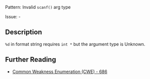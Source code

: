 Pattern: Invalid `scanf()` arg type

Issue: -

## Description

`%d` in format string requires `int *` but the argument type is Unknown.

## Further Reading

* [Common Weakness Enumeration (CWE) - 686](https://cwe.mitre.org/data/definitions/686.html)